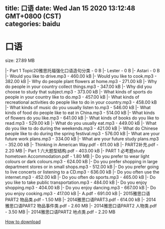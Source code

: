 
title: 口语
date: Wed Jan 15 2020 13:12:48 GMT+0800 (CST)    
categories: baidu
---

# 口语
size: 27.89 MB
 
 
|- Part 1 Topic20雅思托福强化口语造句分类 - 0 B
|- Lester - 0 B
|- Astari - 0 B
|- Would you like to drive.mp3 - 460.00 kB
|- Would you like to cook.mp3 - 382.00 kB
|- Why do people plant flowers at home.mp3 - 271.00 kB
|- Why do people in your country collect things.mp3 - 347.00 kB
|- Why did you choose to study that subject.mp3 - 373.00 kB
|- What kinds of sports do people in your country like to do.mp3 - 457.00 kB
|- What kinds of recreational activities do people like to do in your country.mp3 - 458.00 kB
|- What kinds of music do you usually listen to.mp3 - 546.00 kB
|- What kinds of food do people like to eat in China.mp3 - 514.00 kB
|- What kinds of flowers do you like.mp3 - 641.00 kB
|- What kinds of books do you like to read.mp3 - 529.00 kB
|- What do you usually eat.mp3 - 449.00 kB
|- What do you like to do during the weekends.mp3 - 421.00 kB
|- What do Chinese people like to do during the spring festival.mp3 - 576.00 kB
|- What are your future work plans.mp3 - 334.00 kB
|- What are your future study plans.mp3 - 352.00 kB
|- Thinking in American Way.pdf - 611.00 kB
|- PART2补充.pdf - 2.20 MB
|- Part 1 六大题型结构.pdf - 403.00 kB
|- PART 1 必考题study hometown Accommodation.pdf - 1.80 MB
|- Do you prefer to wear light colours or dark colours.mp3 - 624.00 kB
|- Do you prefer shopping in large department stores or in small shops.mp3 - 512.00 kB
|- Do you prefer going to live concerts or listening to a CD.mp3 - 636.00 kB
|- Do you often use the internet.mp3 - 452.00 kB
|- Do you often do sports.mp3 - 465.00 kB
|- Do you like to take public transportation.mp3 - 484.00 kB
|- Do you enjoy shopping.mp3 - 404.00 kB
|- Do you enjoy dancing.mp3 - 667.00 kB
|- Do you enjoy cooking.mp3 - 417.00 kB
|- A.pdf - 691.00 kB
|- 2015雅思口语PART2 物品类.pdf - 1.50 MB
|- 2014雅思口语PART3.pdf - 614.00 kB
|- 2014雅思口语PART2 物品事件类.pdf - 2.60 MB
|- 2014雅思口语PART2 人物类.pdf - 3.50 MB
|- 2014雅思口语PART2 地点类.pdf - 2.20 MB

[How to download](https://bpcam.bemobtrk.com/go/2ceec3aa-1ca2-46d6-b9ff-aaa5c184517c?jno=599)